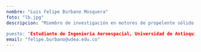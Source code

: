 ```yaml
---
nombre: "Luis Felipe Burbano Mosquera"
foto: "lb.jpg"
descripcion: "Miembro de investigación en motores de propelente sólido
             
puesto: "Estudiante de Ingeniería Aeroespacial, Universidad de Antioquia"
email: "felipe.burbano@udea.edu.co"
---
```

